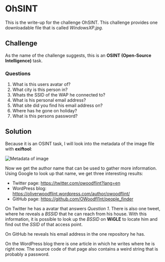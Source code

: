 # OhSINT

This is the write-up for the challenge OhSINT.
This challenge provides one downloadable file that is called _WindowsXP.jpg_.

## Challenge

As the name of the challenge suggests, this is an **OSINT (Open-Source Intelligence)** task.

### Questions

1. What is this users avatar of?
2. What city is this person in?
3. Whats the SSID of the WAP he connected to?
4. What is his personal email address?
5. What site did you find his email address on?
6. Where has he gone on holiday?
7. What is this persons password?

## Solution

Because it is an OSINT task, I will look into the metadata of the image file with **exiftool**:

![Metadata of image](https://github.com/Kyuu-Ji/tryhackme-write-up/OhSINT/ohsint_metadata.png)

Now we get the author name that can be used to gather more information.
Using Google to look up that name, we get three interesting results:
- Twitter page: https://twitter.com/owoodflint?lang=en
- WordPress blog: https://oliverwoodflint.wordpress.com/author/owoodflint/
- GitHub page: https://github.com/OWoodfl1nt/people_finder

On Twitter he has a avatar that answers _Question 1_.
There is also one tweet, where he reveals a _BSSID_ that he can reach from his house.
With this information, it is possible to look up the _BSSID_ on **WiGLE** to locate him and find out the _SSID_ of that access point.

On GitHub he reveals his email address in the one repository he has.

On the WordPress blog there is one article in which he writes where he is right now.
The source code of that page also contains a weird string that is probably a password.
